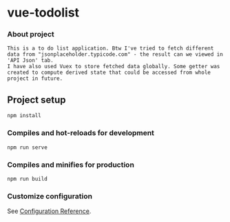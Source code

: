 # vue-todolist
### About project
```
This is a to do list application. Btw I've tried to fetch different data from "jsonplaceholder.typicode.com" - the result can we viewed in 'API Json' tab.
I have also used Vuex to store fetched data globally. Some getter was created to compute derived state that could be accessed from whole project in future.

```

## Project setup
```
npm install
```

### Compiles and hot-reloads for development
```
npm run serve
```

### Compiles and minifies for production
```
npm run build
```

### Customize configuration
See [Configuration Reference](https://cli.vuejs.org/config/).
